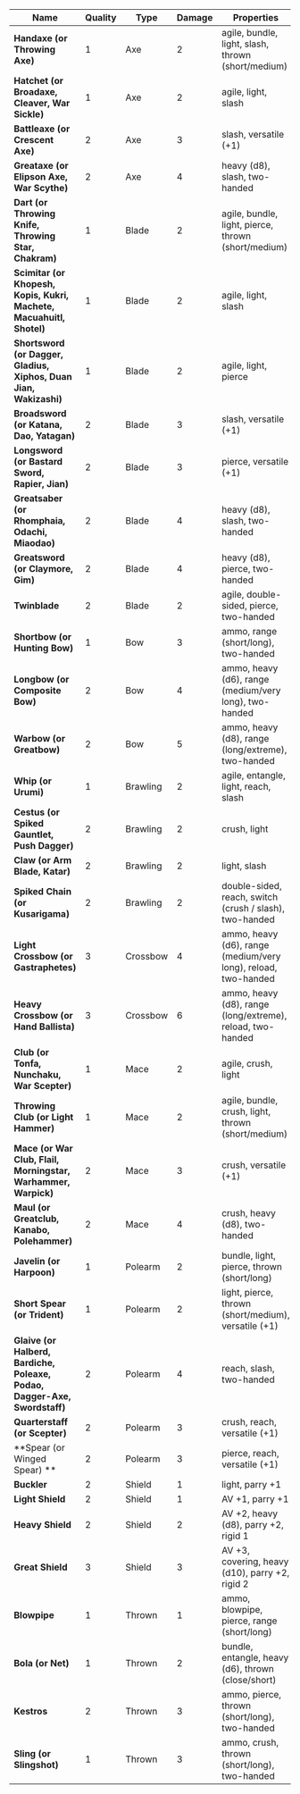 Name | Quality | Type | Damage | Properties | Load | Cost
--- | --- | --- | --- | --- | --- | ---
**Handaxe (or Throwing Axe)** | 1 | Axe | 2 | agile, bundle, light, slash, thrown (short/medium) | 0.5 | 50
**Hatchet (or Broadaxe, Cleaver, War Sickle)** | 1 | Axe | 2 | agile, light, slash | 0.5 | 50
**Battleaxe (or Crescent Axe)** | 2 | Axe | 3 | slash, versatile (+1) | 1 | 100
**Greataxe (or Elipson Axe, War Scythe)** | 2 | Axe | 4 | heavy (d8), slash, two-handed | 2 | 200
**Dart (or Throwing Knife, Throwing Star, Chakram)** | 1 | Blade | 2 | agile, bundle, light, pierce, thrown (short/medium) | 0.5 | 50
**Scimitar (or Khopesh, Kopis, Kukri, Machete, Macuahuitl, Shotel)** | 1 | Blade | 2 | agile, light, slash | 0.5 | 50
**Shortsword (or Dagger, Gladius, Xiphos, Duan Jian, Wakizashi)** | 1 | Blade | 2 | agile, light, pierce | 0.5 | 50
**Broadsword (or Katana, Dao, Yatagan)** | 2 | Blade | 3 | slash, versatile (+1) | 1 | 100
**Longsword (or Bastard Sword, Rapier, Jian)** | 2 | Blade | 3 | pierce, versatile (+1) | 1 | 100
**Greatsaber (or Rhomphaia, Odachi, Miaodao)** | 2 | Blade | 4 | heavy (d8), slash, two-handed | 2 | 200
**Greatsword (or Claymore, Gim)** | 2 | Blade | 4 | heavy (d8), pierce, two-handed | 2 | 200
**Twinblade** | 2 | Blade | 2 | agile, double-sided, pierce, two-handed | 2 | 200
**Shortbow (or Hunting Bow)** | 1 | Bow | 3 | ammo, range (short/long), two-handed | 1 | 100
**Longbow (or Composite Bow)** | 2 | Bow | 4 | ammo, heavy (d6), range (medium/very long), two-handed | 2 | 200
**Warbow (or Greatbow)** | 2 | Bow | 5 | ammo, heavy (d8), range (long/extreme), two-handed | 2 | 500
**Whip (or Urumi)** | 1 | Brawling | 2 | agile, entangle, light, reach, slash | 1 | 50
**Cestus (or Spiked Gauntlet, Push Dagger)** | 2 | Brawling | 2 | crush, light | 0.5 | 100
**Claw (or Arm Blade, Katar)** | 2 | Brawling | 2 | light, slash | 0.5 | 100
**Spiked Chain (or Kusarigama)** | 2 | Brawling | 2 | double-sided, reach, switch (crush / slash), two-handed | 1 | 200
**Light Crossbow (or Gastraphetes)** | 3 | Crossbow | 4 | ammo, heavy (d6), range (medium/very long), reload, two-handed | 2 | 500
**Heavy Crossbow (or Hand Ballista)** | 3 | Crossbow | 6 | ammo, heavy (d8), range (long/extreme), reload, two-handed | 3 | 1000
**Club (or Tonfa, Nunchaku, War Scepter)** | 1 | Mace | 2 | agile, crush, light | 0.5 | 50
**Throwing Club (or Light Hammer)** | 1 | Mace | 2 | agile, bundle, crush, light, thrown (short/medium) | 0.5 | 50
**Mace (or War Club, Flail, Morningstar, Warhammer, Warpick)** | 2 | Mace | 3 | crush, versatile (+1) | 1 | 100
**Maul (or Greatclub, Kanabo, Polehammer)** | 2 | Mace | 4 | crush, heavy (d8), two-handed | 2 | 200
**Javelin (or Harpoon)** | 1 | Polearm | 2 | bundle, light, pierce, thrown (short/long) | 1 | 50
**Short Spear (or Trident)** | 1 | Polearm | 2 | light, pierce, thrown (short/medium), versatile (+1) | 1 | 100
**Glaive (or Halberd, Bardiche, Poleaxe, Podao, Dagger-Axe, Swordstaff)** | 2 | Polearm | 4 | reach, slash, two-handed | 2 | 200
**Quarterstaff (or Scepter)** | 2 | Polearm | 3 | crush, reach, versatile (+1) | 1 | 200
**Spear (or Winged Spear) ** | 2 | Polearm | 3 | pierce, reach, versatile (+1) | 1 | 200
**Buckler** | 2 | Shield | 1 | light, parry +1 | 0.5 | 150
**Light Shield** | 2 | Shield | 1 | AV +1, parry +1 | 1 | 150
**Heavy Shield** | 2 | Shield | 2 | AV +2, heavy (d8), parry +2, rigid 1 | 2 | 500
**Great Shield** | 3 | Shield | 3 | AV +3, covering, heavy (d10), parry +2, rigid 2 | 2 | 1000
**Blowpipe** | 1 | Thrown | 1 | ammo, blowpipe, pierce, range (short/long) | 0.5 | 50
**Bola (or Net)** | 1 | Thrown | 2 | bundle, entangle, heavy (d6), thrown (close/short) | 0.5 | 50
**Kestros** | 2 | Thrown | 3 | ammo, pierce, thrown (short/long), two-handed | 0.5 | 50
**Sling (or Slingshot)** | 1 | Thrown | 3 | ammo, crush, thrown (short/long), two-handed | 0.5 | 50
